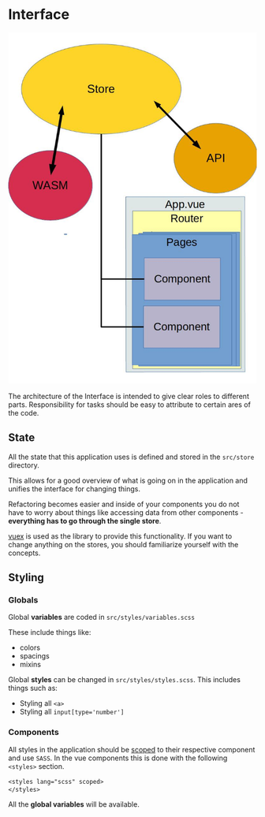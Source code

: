 # Interface

![Architecture diagram](Architecture_diagram.jpg)

The architecture of the Interface is intended to give clear roles to different parts. Responsibility for tasks should be easy to attribute to certain ares of the code.

## State

All the state that this application uses is defined and stored in the `src/store` directory.

This allows for a good overview of what is going on in the application and unifies the interface for changing things.

Refactoring becomes easier and inside of your components you do not have to worry about things like accessing data from other components - **everything has to go through the single store**.

[vuex](https://vuex.vuejs.org/) is used as the library to provide this functionality. If you want to change anything on the stores, you should familiarize yourself with the concepts.

## Styling


### Globals
Global **variables** are coded in `src/styles/variables.scss`

These include things like:

- colors
- spacings
- mixins

Global **styles** can be changed in `src/styles/styles.scss`.
This includes things such as:

- Styling all `<a>`
- Styling all `input[type='number']`

### Components

All styles in the application should be [scoped](https://vuejs.org/v2/style-guide/#Component-style-scoping-essential) to their respective component and use `SASS`.
In the vue components this is done with the following `<styles>` section.

```vue
<styles lang="scss" scoped>
</styles>
```

All the **global variables** will be available.

